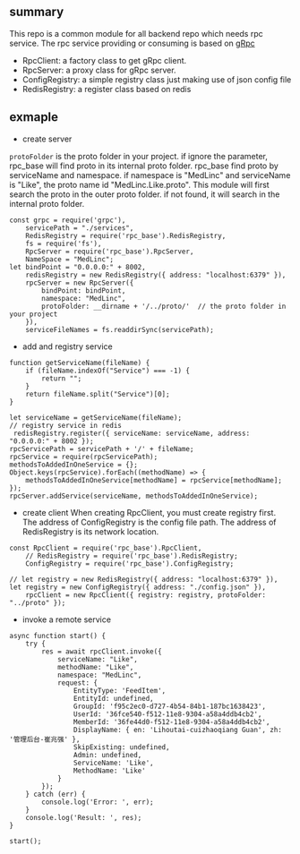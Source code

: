 ## summary
This repo is a common module for all backend repo which needs rpc service. The rpc service providing or consuming is based on [gRpc](https://github.com/grpc/grpc-node)
- RpcClient: a factory class to get gRpc client.
- RpcServer: a proxy class for gRpc server.
- ConfigRegistry: a simple registry class just making use of json config file
- RedisRegistry: a register class based on redis

## exmaple
- create server

`protoFolder` is the proto folder in your project. if ignore the parameter, rpc_base will find proto in its internal proto folder. rpc_base find proto by serviceName and namespace. if namespace is "MedLinc" and serviceName is "Like", 
the proto name id "MedLinc.Like.proto". This module will first search the proto in the outer proto folder. if not found, it will search in the internal proto folder. 

```
const grpc = require('grpc'),
    servicePath = "./services",
    RedisRegistry = require('rpc_base').RedisRegistry,
    fs = require('fs'),
    RpcServer = require('rpc_base').RpcServer,
    NameSpace = "MedLinc";
let bindPoint = "0.0.0.0:" + 8002,
    redisRegistry = new RedisRegistry({ address: "localhost:6379" }),
    rpcServer = new RpcServer({
        bindPoint: bindPoint,
        namespace: "MedLinc",
        protoFolder: __dirname + '/../proto/'  // the proto folder in your project
    }),
    serviceFileNames = fs.readdirSync(servicePath);
```
- add and registry service

```
function getServiceName(fileName) {
    if (fileName.indexOf("Service") === -1) {
        return "";
    }
    return fileName.split("Service")[0];
}

let serviceName = getServiceName(fileName);
// registry service in redis
 redisRegistry.register({ serviceName: serviceName, address: "0.0.0.0:" + 8002 });
rpcServicePath = servicePath + '/' + fileName;
rpcService = require(rpcServicePath);
methodsToAddedInOneService = {};
Object.keys(rpcService).forEach((methodName) => {
    methodsToAddedInOneService[methodName] = rpcService[methodName];
});
rpcServer.addService(serviceName, methodsToAddedInOneService);
```

- create client 
When creating RpcClient, you must create registry first. The address of ConfigRegistry is the config file path. The address of RedisRegistry is its network location.

```
const RpcClient = require('rpc_base').RpcClient,
    // RedisRegistry = require('rpc_base').RedisRegistry;
    ConfigRegistry = require('rpc_base').ConfigRegistry;

// let registry = new RedisRegistry({ address: "localhost:6379" }),
let registry = new ConfigRegistry({ address: "./config.json" }), 
    rpcClient = new RpcClient({ registry: registry, protoFolder: "../proto" });
```
- invoke a remote service
```
async function start() {
    try {
        res = await rpcClient.invoke({
            serviceName: "Like",
            methodName: "Like",
            namespace: "MedLinc",
            request: {
                EntityType: 'FeedItem',
                EntityId: undefined,
                GroupId: 'f95c2ec0-d727-4b54-84b1-187bc1638423',
                UserId: '36fce540-f512-11e8-9304-a58a4ddb4cb2',
                MemberId: '36fe44d0-f512-11e8-9304-a58a4ddb4cb2',
                DisplayName: { en: 'Lihoutai-cuizhaoqiang Guan', zh: '管理后台-崔兆强' },
                SkipExisting: undefined,
                Admin: undefined,
                ServiceName: 'Like',
                MethodName: 'Like'
            }
        });
    } catch (err) {
        console.log('Error: ', err);
    }
    console.log('Result: ', res);
}

start();
```